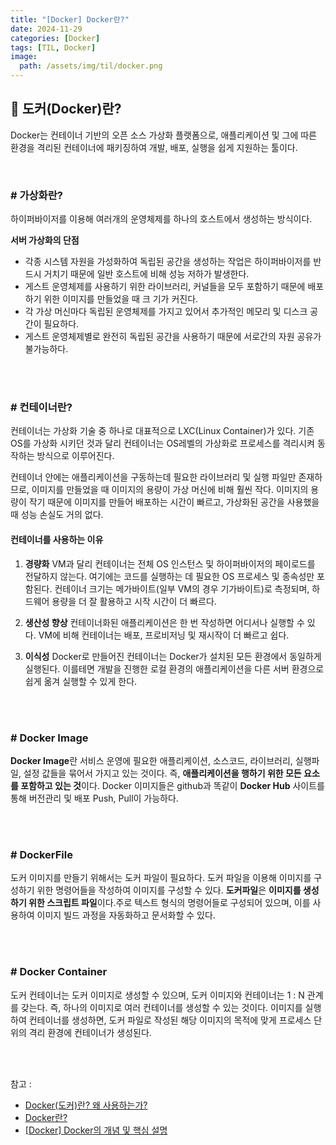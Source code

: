 ```yaml
---
title: "[Docker] Docker란?"
date: 2024-11-29
categories: [Docker]
tags: [TIL, Docker]
image:
  path: /assets/img/til/docker.png
---
```


## 📍 도커(Docker)란?

Docker는 컨테이너 기반의 오픈 소스 가상화 플랫폼으로, 애플리케이션 및 그에 따른 환경을 격리된 컨테이너에 패키징하여 개발, 배포, 실행을 쉽게 지원하는 툴이다.


<br />

### # 가상화란?

하이퍼바이저를 이용해 여러개의 운영체제를 하나의 호스트에서 생성하는 방식이다.

**서버 가상화의 단점**
- 각종 시스템 자원을 가성화하여 독립된 공간을 생성하는 작업은 하이퍼바이저를 반드시 거치기 때문에 일반 호스트에 비해 성능 저하가 발생한다.
- 게스트 운영체제를 사용하기 위한 라이브러리, 커널들을 모두 포함하기 때문에 배포하기 위한 이미지를 만들었을 때 크 기가 커진다.
- 각 가상 머신마다 독립된 운영체제를 가지고 있어서 추가적인 메모리 및 디스크 공간이 필요하다.
- 게스트 운영체제별로 완전히 독립된 공간을 사용하기 때문에 서로간의 자원 공유가 불가능하다.

<br /><br />

### # 컨테이너란?

컨테이너는 가상화 기술 중 하나로 대표적으로 LXC(Linux Container)가 있다. 기존 OS를 가상화 시키던 것과 달리 컨테이너는 OS레벨의 가상화로 프로세스를 격리시켜 동작하는 방식으로 이루어진다.

컨테이너 안에는 애플리케이션을 구동하는데 필요한 라이브러리 및 실행 파일만 존재하므로, 이미지를 만들었을 때 이미지의 용량이 가상 머신에 비해 훨씬 작다.
이미지의 용량이 작기 때문에 이미지를 만들어 배포하는 시간이 빠르고, 가상화된 공간을 사용했을 때 성능 손실도 거의 없다.

#### 컨테이너를 사용하는 이유

1. **경량화**
VM과 달리 컨테이너는 전체 OS 인스턴스 및 하이퍼바이저의 페이로드를 전달하지 않는다. 여기에는 코드를 실행하는 데 필요한 OS 프로세스 및 종속성만 포함된다. 컨테이너 크기는 메가바이트(일부 VM의 경우 기가바이트)로 측정되며, 하드웨어 용량을 더 잘 활용하고 시작 시간이 더 빠르다. 

2. **생산성 향상**
컨테이너화된 애플리케이션은 한 번 작성하면 어디서나 실행할 수 있다. VM에 비해 컨테이너는 배포, 프로비저닝 및 재시작이 더 빠르고 쉽다. 

3. **이식성**
Docker로 만들어진 컨테이너는 Docker가 설치된 모든 환경에서 동일하게 실행된다. 이를테면 개발을 진행한 로컬 환경의 애플리케이션을 다른 서버 환경으로 쉽게 옮겨 실행할 수 있게 한다.

<br /><br />

### # Docker Image

**Docker Image**란 서비스 운영에 필요한 애플리케이션, 소스코드, 라이브러리, 실행파일, 설정 값들을 묶어서 가지고 있는 것이다. 즉, **애플리케이션을 행하기 위한 모든 요소를 포함하고 있는 것**이다.
Docker 이미지들은 github과 똑같이 **Docker Hub** 사이트를 통해 버전관리 및 배포 Push, Pull이 가능하다.

<br /><br />

### # DockerFile

도커 이미지를 만들기 위해서는 도커 파일이 필요하다. 도커 파일을 이용해 이미지를 구성하기 위한 명령어들을 작성하여 이미지를 구성할 수 있다. 
**도커파일**은 **이미지를 생성하기 위한 스크립트 파일**이다.주로 텍스트 형식의 명령어들로 구성되어 있으며, 이를 사용하여 이미지 빌드 과정을 자동화하고 문서화할 수 있다.

<br /><br />

### # Docker Container

도커 컨테이너는 도커 이미지로 생성할 수 있으며, 도커 이미지와 컨테이너는 1 : N 관계를 갖는다. 즉, 하나의 이미지로 여러 컨테이너를 생성할 수 있는 것이다.
이미지를 실행하여 컨테이너를 생성하면, 도커 파일로 작성된 해당 이미지의 목적에 맞게 프로세스 단위의 격리 환경에 컨테이너가 생성된다.

<br /><br />


참고 : 
- [Docker(도커)란? 왜 사용하는가?](https://hstory0208.tistory.com/entry/Docker%EB%8F%84%EC%BB%A4%EC%97%90-%EB%8C%80%ED%95%B4-%EC%95%8C%EC%95%84%EB%B3%B4%EC%9E%90)
- [Docker란?](https://www.ibm.com/kr-ko/topics/docker)
- [[Docker] Docker의 개념 및 핵심 설명](https://khj93.tistory.com/entry/Docker-Docker-%EA%B0%9C%EB%85%90#google_vignette)
